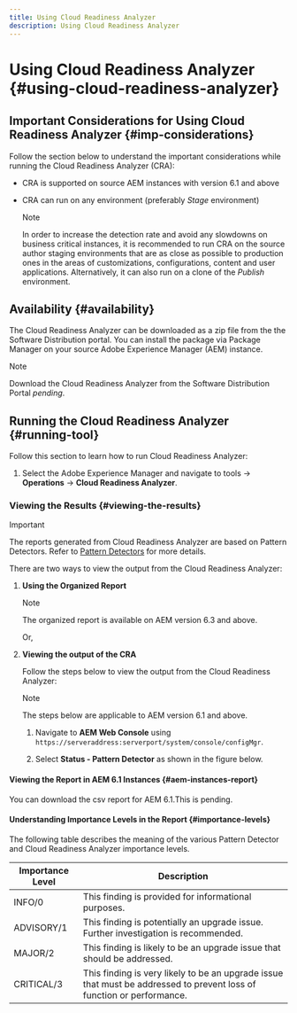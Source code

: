 ```yaml
---
title: Using Cloud Readiness Analyzer
description: Using Cloud Readiness Analyzer
---
```


# Using Cloud Readiness Analyzer {#using-cloud-readiness-analyzer}

## Important Considerations for Using Cloud Readiness Analyzer {#imp-considerations}

Follow the section below to understand the important considerations while running the Cloud Readiness Analyzer (CRA):

* CRA is supported on source AEM instances with version 6.1 and above
* CRA can run on any environment (preferably *Stage* environment)

   >[!NOTE]
   >In order to increase the detection rate and avoid any slowdowns on business critical instances, it is recommended to run CRA on the source author staging environments that are as close as possible to production ones in the areas of customizations, configurations, content and user applications. Alternatively, it can also run on a clone of the *Publish* environment.

## Availability {#availability}

The Cloud Readiness Analyzer can be downloaded as a zip file from the the Software Distribution portal. You can install the package via Package Manager on your source Adobe Experience Manager (AEM) instance.

>[!NOTE]
>Download the Cloud Readiness Analyzer from the Software Distribution Portal *pending*.

## Running the Cloud Readiness Analyzer {#running-tool}

Follow this section to learn how to run Cloud Readiness Analyzer:

1. Select the Adobe Experience Manager and navigate to tools -> **Operations** -> **Cloud Readiness Analyzer**.

### Viewing the Results {#viewing-the-results}

>[!IMPORTANT]
>The reports generated from Cloud Readiness Analyzer are based on Pattern Detectors. Refer to [Pattern Detectors](https://docs.adobe.com/content/help/en/experience-manager-65/deploying/upgrading/pattern-detector.html) for more details.

There are two ways to view the output from the Cloud Readiness Analyzer:

1. **Using the Organized Report**

   >[!NOTE]
   >The organized report is available on AEM version 6.3 and above.

   Or,

1. **Viewing the output of the CRA**

   Follow the steps below to view the output from the Cloud Readiness Analyzer:

   >[!NOTE]
   >The steps below are applicable to AEM version 6.1 and above.

   1. Navigate to **AEM Web Console** using `https://serveraddress:serverport/system/console/configMgr`.

   1. Select **Status - Pattern Detector** as shown in the figure below.

#### Viewing the Report in AEM 6.1 Instances {#aem-instances-report}

You can download the csv report for AEM 6.1.This is pending. 

#### Understanding Importance Levels in the Report {#importance-levels}

The following table describes the meaning of the various Pattern Detector and Cloud Readiness Analyzer importance levels.

|Importance Level|Description|
|--- |--- |
|INFO/0|This finding is provided for informational purposes.|
|ADVISORY/1|This finding is potentially an upgrade issue. Further investigation is recommended.|
|MAJOR/2|This finding is likely to be an upgrade issue that should be addressed.|
|CRITICAL/3|This finding is very likely to be an upgrade issue that must be addressed to prevent loss of function or performance.|
